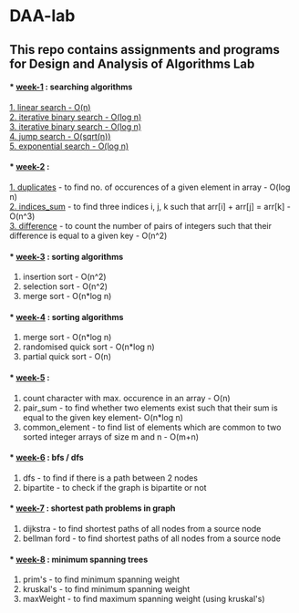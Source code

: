 # DAA-lab
## This repo contains assignments and programs for Design and Analysis of Algorithms Lab
#### * [week-1](week-1) : searching algorithms 
[1. linear search - O(n)](week-1/linear_search.cpp)  
[2. iterative binary search - O(log n)](week-1/iterative_binary_search.cpp)   
[3. iterative binary search - O(log n)](week-1/recursive_binary_search.cpp)   
[4. jump search - O(sqrt(n))](week-1/jump_search.cpp)    
[5. exponential search - O(log n)](week-1/exponential_search.cpp)    

#### * [week-2](week-2) :
[1. duplicates](week-2/duplicates.cpp) - to find no. of occurences of a given element in array - O(log n)     
[2. indices_sum](week-2/indices_sum.cpp) - to find three indices i, j, k such that arr[i] + arr[j] = arr[k] - O(n^3)      
[3. difference](week-2/difference.cpp) - to count the number of pairs of integers such that their difference is equal to a given key - O(n^2)     

#### * [week-3](week-3) : sorting algorithms 
1. insertion sort - O(n^2)
2. selection sort - O(n^2)
3. merge sort - O(n*log n)

#### * [week-4](week-4) : sorting algorithms 
1. merge sort - O(n*log n)
2. randomised quick sort - O(n*log n)
3. partial quick sort - O(n)

#### * [week-5](week-5) :
1. count character with max. occurence in an array - O(n)
2. pair_sum - to find whether two elements exist such that their sum is equal to the given key element- O(n*log n)
3. common_element - to find list of elements which are common to two sorted integer arrays of size m and n - O(m+n)

#### * [week-6](week-6) : bfs / dfs
1. dfs - to find if there is a path between 2 nodes
2. bipartite - to check if the graph is bipartite or not

#### * [week-7](week-7) : shortest path problems in graph
1. dijkstra - to find shortest paths of all nodes from a source node
2. bellman ford - to find shortest paths of all nodes from a source node


#### * [week-8](week-8) : minimum spanning trees
1. prim's - to find minimum spanning weight
2. kruskal's - to find minimum spanning weight
3. maxWeight - to find maximum spanning weight (using kruskal's)
